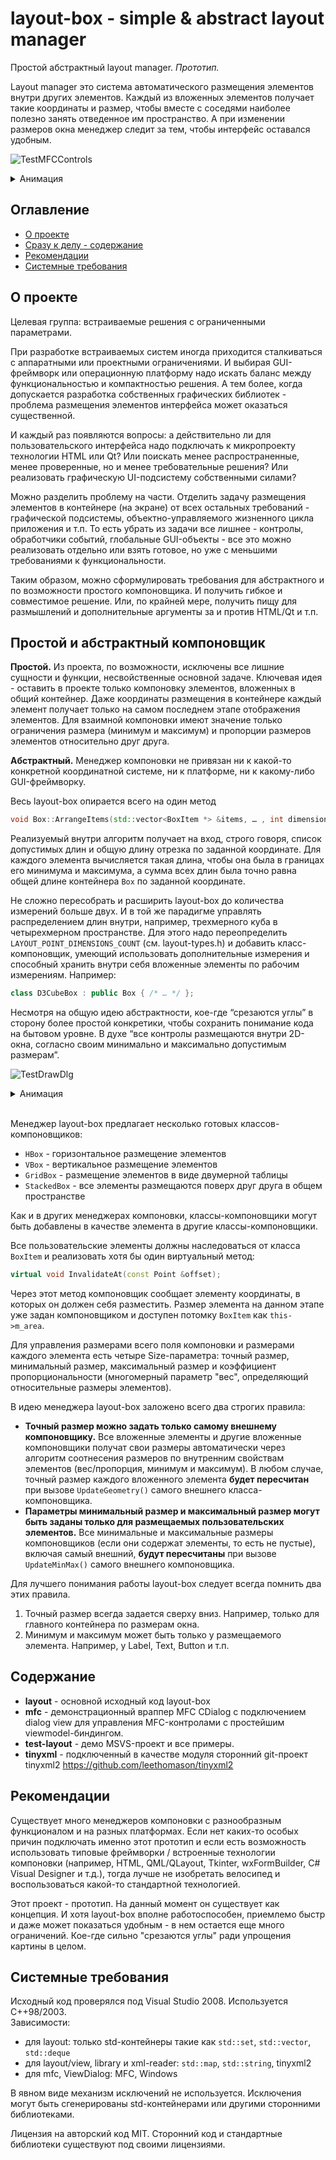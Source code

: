 # layout-box - simple & abstract layout manager

Простой абстрактный layout manager. _Прототип._

Layout manager это система автоматического размещения элементов внутри других элементов. Каждый из вложенных элементов получает такие координаты и размер, чтобы вместе с соседями наиболее полезно занять отведенное им пространство. А при изменении размеров окна менеджер следит за тем, чтобы интерфейс оставался удобным.

![TestMFCControls](/images/TestMFCControls-vh.jpg)
<details>
  <summary>Анимация</summary>
  
  ![TestMFCControls](/images/TestMFCControls.gif)
</details>

## Оглавление
- [О проекте](#о-проекте)
- [Сразу к делу - содержание](#содержание)
- [Рекомендации](#рекомендации)
- [Системные требования](#системные-требования)


## О проекте
Целевая группа: встраиваемые решения с ограниченными параметрами. 

При разработке встраиваемых систем иногда приходится сталкиваться с аппаратными или проектными ограничениями. И выбирая GUI-фреймворк или операционную платформу надо искать баланс между функциональностью и компактностью решения. А тем более, когда допускается разработка собственных графических библиотек - проблема размещения элементов интерфейса может оказаться существенной. 

И каждый раз появляются вопросы: а действительно ли для пользовательского интерфейса надо подключать к микропроекту технологии HTML или Qt? Или поискать менее распространенные, менее проверенные, но и менее требовательные решения? Или реализовать графическую UI-подсистему собственными силами? 

Можно разделить проблему на части. Отделить задачу размещения элементов в контейнере (на экране) от всех остальных требований - графической подсистемы, объектно-управляемого жизненного цикла приложения и т.п. То есть убрать из задачи все лишнее - контролы, обработчики событий, глобальные GUI-объекты - все это можно реализовать отдельно или взять готовое, но уже с меньшими требованиями к функциональности. 

Таким образом, можно сформулировать требования для абстрактного и по возможности простого компоновщика. И получить гибкое и совместимое решение. Или, по крайней мере, получить пищу для размышлений и дополнительные аргументы за и против HTML/Qt и т.п.

## Простой и абстрактный компоновщик 
 
**Простой.** Из проекта, по возможности, исключены все лишние сущности и функции, несвойственные основной задаче. Ключевая идея - оставить в проекте только компоновку элементов, вложенных в общий контейнер. Даже координаты размещения в контейнере каждый элемент получает только на самом последнем этапе отображения элементов. Для взаимной компоновки имеют значение только ограничения размера (минимум и максимум) и пропорции размеров элементов относительно друг друга.  

**Абстрактный.** Менеджер компоновки не привязан ни к какой-то конкретной координатной системе, ни к платформе, ни к какому-либо GUI-фреймворку.

Весь layout-box опирается всего на один метод
```c++
void Box::ArrangeItems(std::vector<BoxItem *> &items, … , int dimensionIndex);
```
Реализуемый внутри алгоритм получает на вход, строго говоря, список допустимых длин и общую длину отрезка по заданной координате. Для каждого элемента вычисляется такая длина, чтобы она была в границах его минимума и максимума, а сумма всех длин была точно равна общей длине контейнера `Box` по заданной координате.

Не сложно пересобрать и расширить layout-box до количества измерений больше двух. И в той же парадигме управлять распределением длин внутри, например, трехмерного куба в четырехмерном пространстве. Для этого надо переопределить `LAYOUT_POINT_DIMENSIONS_COUNT` (см. layout-types.h) и добавить класс-компоновщик, умеющий использовать дополнительные измерения и способный хранить внутри себя вложенные элементы по рабочим измерениям. Например:
```c++
class D3CubeBox : public Box { /* … */ };
```

Несмотря на общую идею абстрактности, кое-где “срезаются углы” в сторону более простой конкретики, чтобы сохранить понимание кода на бытовом уровне. В духе “все контролы размещаются внутри 2D-окна, согласно своим минимально и максимально допустимым размерам”.

![TestDrawDlg](/images/TestDrawDlg-h.jpg)
<details>
  <summary>Анимация</summary>
  
  ![TestDrawDlg](/images/TestDrawDlg.gif)
</details>
<br/>

Менеджер layout-box предлагает несколько готовых классов-компоновщиков:
- `HBox` - горизонтальное размещение элементов
- `VBox` - вертикальное размещение элементов
- `GridBox` - размещение элементов в виде двумерной таблицы
- `StackedBox` - все элементы размещаются поверх друг друга в общем пространстве

Как и в других менеджерах компоновки, классы-компоновщики могут быть добавлены в качестве элемента в другие классы-компоновщики.

Все пользовательские элементы должны наследоваться от класса `BoxItem` и реализовать хотя бы один виртуальный метод:
```c++
virtual void InvalidateAt(const Point &offset);
```
Через этот метод компоновщик сообщает элементу координаты, в которых он должен себя разместить. Размер элемента на данном этапе уже задан компоновщиком и доступен потомку `BoxItem` как `this->m_area`.

Для управления размерами всего поля компоновки и размерами каждого элемента есть четыре Size-параметра: точный размер, минимальный размер, максимальный размер и коэффициент пропорциональности (многомерный параметр "вес", определяющий относительные размеры элементов).  

В идею менеджера layout-box заложено всего два строгих правила:
- **Точный размер можно задать только самому внешнему компоновщику.** Все вложенные элементы и другие вложенные компоновщики получат свои размеры автоматически через алгоритм соотнесения размеров по внутренним свойствам элементов (вес/пропорция, минимум и максимум). В любом случае, точный размер каждого вложенного элемента **будет пересчитан** при вызове `UpdateGeometry()` самого внешнего класса-компоновщика.
- **Параметры минимальный размер и максимальный размер могут быть заданы только для размещаемых пользовательских элементов.** Все минимальные и максимальные размеры компоновщиков (если они содержат элементы, то есть не пустые), включая самый внешний, **будут пересчитаны** при вызове `UpdateMinMax()` самого внешнего компоновщика.

Для лучшего понимания работы layout-box следует всегда помнить два этих правила.
1. Точный размер всегда задается сверху вниз. Например, только для главного контейнера по размерам окна.
2. Минимум и максимум может быть только у размещаемого элемента. Например, у Label, Text, Button и т.п.


## Содержание


- **layout** - основной исходный код layout-box
- **mfc** - демонстрационный враппер MFC CDialog с подключением dialog view для управления MFC-контролами с простейшим viewmodel-биндингом.
- **test-layout** - демо MSVS-проект и все примеры.
- **tinyxml** - подключенный в качестве модуля сторонний git-проект tinyxml2 https://github.com/leethomason/tinyxml2


## Рекомендации

Существует много менеджеров компоновки с разнообразным функционалом и на разных платформах.
Если нет каких-то особых причин подключать именно этот прототип и если есть возможность использовать типовые фреймворки / встроенные технологии компоновки (например, HTML, QML/QLayout, Tkinter, wxFormBuilder, C# Visual Designer и т.д.), тогда лучше не изобретать велосипед и воспользоваться какой-то стандартной технологией.

Этот проект - прототип. На данный момент он существует как концепция.
И хотя layout-box вполне работоспособен, приемлемо быстр и даже может показаться удобным - в нем остается еще много ограничений. Кое-где сильно "срезаются углы" ради упрощения картины в целом.

## Системные требования

Исходный код проверялся под Visual Studio 2008. Используется C++98/2003.  
Зависимости:
- для layout: только std-контейнеры такие как `std::set`, `std::vector`, `std::deque`
- для layout/view, library и xml-reader: `std::map`, `std::string`, tinyxml2
- для mfc, ViewDialog: MFC, Windows

В явном виде механизм исключений не используется. Исключения могут быть сгенерированы std-контейнерами или другими сторонними библиотеками.

Лицензия на авторский код MIT. Сторонний код и стандартные библиотеки существуют под своими лицензиями.

